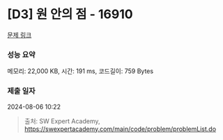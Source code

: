 # [D3] 원 안의 점 - 16910 

[문제 링크](https://swexpertacademy.com/main/code/problem/problemDetail.do?contestProbId=AYcllbDqUVgDFASR) 

### 성능 요약

메모리: 22,000 KB, 시간: 191 ms, 코드길이: 759 Bytes

### 제출 일자

2024-08-06 10:22



> 출처: SW Expert Academy, https://swexpertacademy.com/main/code/problem/problemList.do
